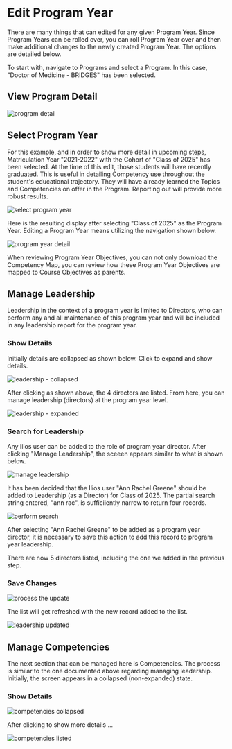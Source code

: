 # Edit Program Year

There are many things that can edited for any given Program Year. Since Program Years can be rolled over, you can roll Program Year over and then make additional changes to the newly created Program Year. The options are detailed below.

To start with, navigate to Programs and select a Program. In this case, "Doctor of Medicine - BRIDGES" has been selected.

## View Program Detail

![program detail](../images/programs/program_years/program_detail.png)

## Select Program Year

For this example, and in order to show more detail in upcoming steps, Matriculation Year "2021-2022" with the Cohort of "Class of 2025" has been selected. At the time of this edit, those students will have recently graduated. This is useful in detailing Competency use throughout the student's educational trajectory. They will have already learned the Topics and Competencies on offer in the Program. Reporting out will provide more robust results.

![select program year](../images/programs/program_years/select_program_year.png)

Here is the resulting display after selecting "Class of 2025" as the Program Year. Editing a Program Year means utilizing the navigation shown below. 

![program year detail](../images/programs/program_years/program_year_detail.png)

When reviewing Program Year Objectives, you can not only download the Competency Map, you can review how these Program Year Objectives are mapped to Course Objectives as parents.

## Manage Leadership

Leadership in the context of a program year is limited to Directors, who can perform any and all maintenance of this program year and will be included in any leadership report for the program year.

### Show Details 

Initially details are collapsed as shown below. Click to expand and show details.

![leadership - collapsed](../images/programs/program_years/leadership_collapsed.png)

After clicking as shown above, the 4 directors are listed. From here, you can manage leadership (directors) at the program year level.

![leadership - expanded](../images/programs/program_years/leadership_expanded.png)

### Search for Leadership

Any Ilios user can be added to the role of program year director. After clicking "Manage Leadership", the sceeen appears similar to what is shown below.

![manage leadership](../images/programs/program_years/manage_leadership.png)

It has been decided that the Ilios user "Ann Rachel Greene" should be added to Leadership (as a Director) for Class of 2025. The partial search string entered, "ann rac", is sufficiiently narrow to return four records. 

![perform search](../images/programs/program_years/perform_search.png)

After selecting "Ann Rachel Greene" to be added as a program year director, it is necessary to save this action to add this record to program year leadership. 

There are now 5 directors listed, including the one we added in the previous step. 

### Save Changes 

![process the update](../images/programs/program_years/process_update.png)

The list will get refreshed with the new record added to the list. 

![leadership updated](../images/programs/program_years/leadership_updated.png)

## Manage Competencies

The next section that can be managed here is Competencies. The process is similar to the one documented above regarding managing leadership. Initially, the screen appears in a collapsed (non-expanded) state. 

### Show Details

![competencies collapsed](../images/programs/program_years/competencies_collapsed.png)

After clicking to show more details ...

![competencies listed](../images/programs/program_years/competencies_listed.png)